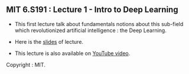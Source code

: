 ## MIT 6.S191 : Lecture 1 - Intro to Deep Learning

* This first lecture talk about fundamentals notions about this sub-field which revolutionized artificial intelligence : the Deep Learning.

* Here is the <a href="https://github.com/lasme-ephrem/mit6s919/blob/main/Lecture%201/slides.pdf">slides</a> of lecture.

* This lecture is also available on <a href="https://www.youtube.com/watch?v=7sB052Pz0sQ">YouTube video</a>.

Copyright : MIT.
